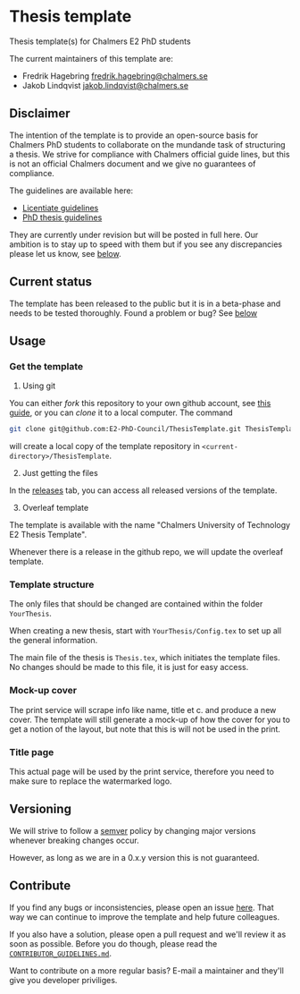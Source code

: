 # Thesis template
Thesis template(s) for Chalmers E2 PhD students

The current maintainers of this template are:

 - Fredrik Hagebring [fredrik.hagebring@chalmers.se](mailto:fredrik.hagebring@chalmers.se)
 - Jakob Lindqvist [jakob.lindqvist@chalmers.se](mailto:jakob.lindqvist@chalmers.se)

## Disclaimer

The intention of the template is to provide an open-source basis for Chalmers PhD students to collaborate on the mundande task of structuring a thesis.
We strive for compliance with Chalmers official guide lines, but this is not an official Chalmers document and we give no guarantees of compliance.

The guidelines are available here:

- [Licentiate guidelines](https://intranet.chalmers.se/en/tools-support/doctoral-studies-support/licentiate/layout-and-printing-of-licentiate-thesis/)
- [PhD thesis guidelines](https://intranet.chalmers.se/en/tools-support/doctoral-studies-support/doctoral-thesis-defence/thesis-layout/)

They are currently under revision but will be posted in full here.
Our ambition is to stay up to speed with them but if you see any discrepancies please let us know, see [below](#Contribute).


## Current status

The template has been released to the public but it is in a beta-phase and needs to be tested thoroughly.
Found a problem or bug? See [below](#Contribute)

## Usage

### Get the template

1. Using git

You can either _fork_ this repository to your own github account, see [this guide](https://help.github.com/en/github/getting-started-with-github/fork-a-repo),
or you can _clone_ it to a local computer. The command

```bash
git clone git@github.com:E2-PhD-Council/ThesisTemplate.git ThesisTemplate
```
will create a local copy of the template repository in `<current-directory>/ThesisTemplate`.

2. Just getting the files

In the [releases](https://github.com/E2-PhD-Council/ThesisTemplate/releases) tab, you can access all released versions of the template.

3. Overleaf template

The template is available with the name "Chalmers University of Technology E2 Thesis Template".

Whenever there is a release in the github repo, we will update the overleaf template.

### Template structure

The only files that should be changed are contained within the folder `YourThesis`.

When creating a new thesis, start with `YourThesis/Config.tex` to set up all the general information.

The main file of the thesis is `Thesis.tex`, which initiates the template files.
No changes should be made to this file, it is just for easy access.

### Mock-up cover

The print service will scrape info like name, title et c. and produce a new cover.
The template will still generate a mock-up of how the cover for you to get a notion of the layout,
but note that this is will not be used in the print.

### Title page

This actual page will be used by the print service, therefore you need to make sure to replace the watermarked logo.


## Versioning

We will strive to follow a [semver](https://semver.org/)
policy by changing major versions whenever breaking changes occur.

However, as long as we are in a 0.x.y version this is not guaranteed.


## Contribute
If you find any bugs or inconsistencies, please open an issue [here](https://github.com/E2-PhD-Council/ThesisTemplate/issues).
That way we can continue to improve the template and help future colleagues.

If you also have a solution, please open a pull request and we'll review it as soon as possible.
Before you do though, please read the [`CONTRIBUTOR_GUIDELINES.md`](https://github.com/E2-PhD-Council/ThesisTemplate/blob/master/CONTRIBUTOR_GUIDELINES.md).

Want to contribute on a more regular basis? E-mail a maintainer and they'll give you developer priviliges.
